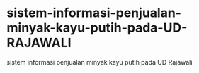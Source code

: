 # sistem-informasi-penjualan-minyak-kayu-putih-pada-UD-RAJAWALI
sistem informasi penjualan minyak kayu putih pada UD Rajawali
